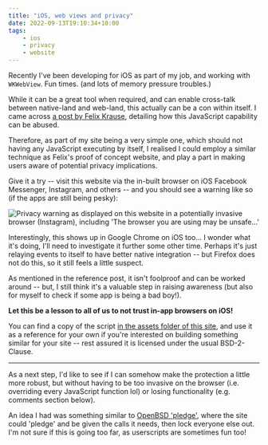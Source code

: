 ```yaml
---
title: "iOS, web views and privacy"
date: 2022-09-13T19:10:34+10:00
tags:
    - ios
    - privacy
    - website
---
```


Recently I've been developing for iOS as part of my job, and working with `WKWebView`. Fun times. (and lots of memory pressure troubles.)

While it can be a great tool when required, and can enable cross-talk between native-land and web-land, this actually can be a con within itself. I came across [a post by Felix Krause](https://krausefx.com/blog/announcing-inappbrowsercom-see-what-javascript-commands-get-executed-in-an-in-app-browser), detailing how this JavaScript capability can be abused.

Therefore, as part of my site being a very simple one, which should not having any JavaScript executing by itself, I realised I could employ a similar technique as Felix's proof of concept website, and play a part in making users aware of potential privacy implications.

Give it a try -- visit this website via the in-built browser on iOS Facebook Messenger, Instagram, and others -- and you should see a warning like so (if the apps are still being pesky):

![Privacy warning as displayed on this website in a potentially invasive browser (Instagram), including 'The browser you are using may be unsafe...'](/static/post-img/202209-privacy-warning.jpg "Privacy warning on this site when opening in Instagram in-app browser")

Interestingly, this shows up in Google Chrome on iOS too... I wonder what it's doing, I'll need to investigate it further some other time. Perhaps it's just relaying events to itself to have better native integration -- but Firefox does not do this, so it still feels a little suspect.

As mentioned in the reference post, it isn't foolproof and can be worked around -- but, I still think it's a valuable step in raising awareness (but also for myself to check if some app is being a bad boy!).

**Let this be a lesson to all of us to not trust in-app browsers on iOS!**

You can find a copy of the script [in the assets folder of this site](/assets/privacy-protect.js), and use it as a reference for your own if you're interested on building something similar for your site -- rest assured it is licensed under the usual BSD-2-Clause.

---

As a next step, I'd like to see if I can somehow make the protection a little more robust, but without having to be too invasive on the browser (i.e. overriding every JavaScript function lol) or losing functionality (e.g. comments section below).

An idea I had was something similar to [OpenBSD 'pledge'](https://man.openbsd.org/pledge), where the site could 'pledge' and be given the calls it needs, then lock everyone else out. I'm not sure if this is going too far, as userscripts are sometimes fun too!